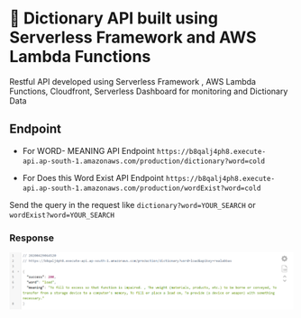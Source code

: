 # 🚀 Dictionary API built using Serverless Framework and AWS Lambda Functions

Restful API developed using Serverless Framework , AWS Lambda Functions, Cloudfront, Serverless Dashboard for monitoring and Dictionary Data

## Endpoint

- For WORD- MEANING API Endpoint 
`https://b8qalj4ph8.execute-api.ap-south-1.amazonaws.com/production/dictionary?word=cold`

- For Does this Word Exist API Endpoint 
`https://b8qalj4ph8.execute-api.ap-south-1.amazonaws.com/production/wordExist?word=cold`


Send the query in the request like `dictionary?word=YOUR_SEARCH` or `wordExist?word=YOUR_SEARCH` 

### Response

![FREE DICTIONARY API ENDPOINT RESPONSE](https://raw.githubusercontent.com/realabbas/dictionary-api/master/demo/response.png)
